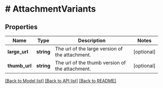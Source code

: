 # # AttachmentVariants

## Properties

Name | Type | Description | Notes
------------ | ------------- | ------------- | -------------
**large_url** | **string** | The url of the large version of the attachment. | [optional]
**thumb_url** | **string** | The url of the thumb version of the attachment. | [optional]

[[Back to Model list]](../../README.md#models) [[Back to API list]](../../README.md#endpoints) [[Back to README]](../../README.md)

